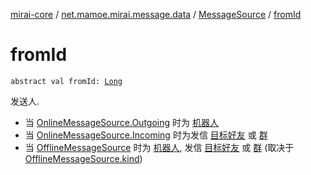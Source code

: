 [mirai-core](../../index.md) / [net.mamoe.mirai.message.data](../index.md) / [MessageSource](index.md) / [fromId](./from-id.md)

# fromId

`abstract val fromId: `[`Long`](https://kotlinlang.org/api/latest/jvm/stdlib/kotlin/-long/index.html)

发送人.

* 当 [OnlineMessageSource.Outgoing](../-online-message-source/-outgoing/index.md) 时为 [机器人](../../net.mamoe.mirai/-bot/id.md)
* 当 [OnlineMessageSource.Incoming](../-online-message-source/-incoming/index.md) 时为发信 [目标好友](../../net.mamoe.mirai.contact/-q-q/id.md) 或 [群](../../net.mamoe.mirai.contact/-group/id.md)
* 当 [OfflineMessageSource](../-offline-message-source/index.md) 时为 [机器人](../../net.mamoe.mirai/-bot/id.md), 发信 [目标好友](../../net.mamoe.mirai.contact/-q-q/id.md) 或 [群](../../net.mamoe.mirai.contact/-group/id.md) (取决于 [OfflineMessageSource.kind](../-offline-message-source/kind.md))
